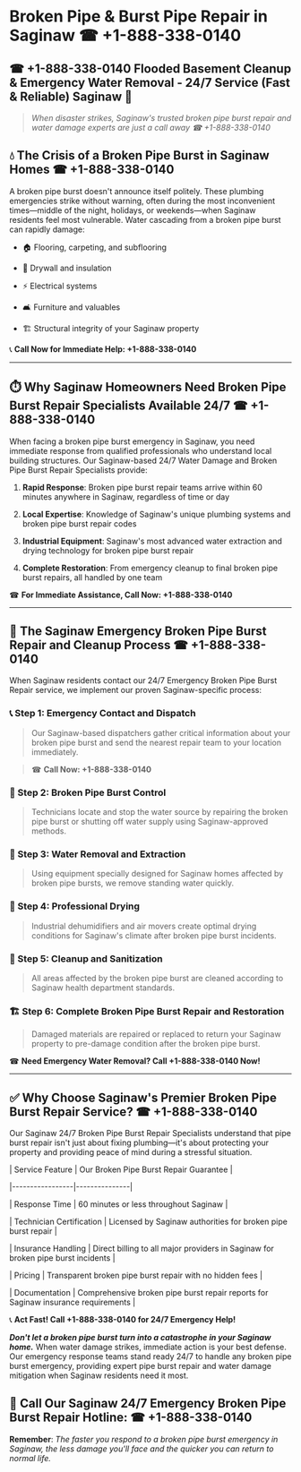 # Broken Pipe & Burst Pipe Repair in Saginaw ☎ +1-888-338-0140  
## ☎ +1-888-338-0140 Flooded Basement Cleanup & Emergency Water Removal - 24/7 Service (Fast & Reliable) Saginaw 🚨  

> *When disaster strikes, Saginaw's trusted broken pipe burst repair and water damage experts are just a call away ☎ +1-888-338-0140*  

## 💧 The Crisis of a Broken Pipe Burst in Saginaw Homes ☎ +1-888-338-0140  

A broken pipe burst doesn't announce itself politely. These plumbing emergencies strike without warning, often during the most inconvenient times—middle of the night, holidays, or weekends—when Saginaw residents feel most vulnerable. Water cascading from a broken pipe burst can rapidly damage:  

* 🏠 Flooring, carpeting, and subflooring  
* 🧱 Drywall and insulation  
* ⚡ Electrical systems  
* 🛋️ Furniture and valuables  
* 🏗️ Structural integrity of your Saginaw property  

📞 **Call Now for Immediate Help: +1-888-338-0140**  

---  

## ⏱️ Why Saginaw Homeowners Need Broken Pipe Burst Repair Specialists Available 24/7 ☎ +1-888-338-0140  

When facing a broken pipe burst emergency in Saginaw, you need immediate response from qualified professionals who understand local building structures. Our Saginaw-based 24/7 Water Damage and Broken Pipe Burst Repair Specialists provide:  

1. **Rapid Response**: Broken pipe burst repair teams arrive within 60 minutes anywhere in Saginaw, regardless of time or day  
2. **Local Expertise**: Knowledge of Saginaw's unique plumbing systems and broken pipe burst repair codes  
3. **Industrial Equipment**: Saginaw's most advanced water extraction and drying technology for broken pipe burst repair  
4. **Complete Restoration**: From emergency cleanup to final broken pipe burst repairs, all handled by one team  

☎ **For Immediate Assistance, Call Now: +1-888-338-0140**  

---  

## 🔧 The Saginaw Emergency Broken Pipe Burst Repair and Cleanup Process ☎ +1-888-338-0140  

When Saginaw residents contact our 24/7 Emergency Broken Pipe Burst Repair service, we implement our proven Saginaw-specific process:  

### 📞 Step 1: Emergency Contact and Dispatch  
> Our Saginaw-based dispatchers gather critical information about your broken pipe burst and send the nearest repair team to your location immediately.  
> ☎ **Call Now: +1-888-338-0140**  

### 🚿 Step 2: Broken Pipe Burst Control  
> Technicians locate and stop the water source by repairing the broken pipe burst or shutting off water supply using Saginaw-approved methods.  

### 🌊 Step 3: Water Removal and Extraction  
> Using equipment specially designed for Saginaw homes affected by broken pipe bursts, we remove standing water quickly.  

### 💨 Step 4: Professional Drying  
> Industrial dehumidifiers and air movers create optimal drying conditions for Saginaw's climate after broken pipe burst incidents.  

### 🧼 Step 5: Cleanup and Sanitization  
> All areas affected by the broken pipe burst are cleaned according to Saginaw health department standards.  

### 🏗️ Step 6: Complete Broken Pipe Burst Repair and Restoration  
> Damaged materials are repaired or replaced to return your Saginaw property to pre-damage condition after the broken pipe burst.  

☎ **Need Emergency Water Removal? Call +1-888-338-0140 Now!**  

---  

## ✅ Why Choose Saginaw's Premier Broken Pipe Burst Repair Service? ☎ +1-888-338-0140  

Our Saginaw 24/7 Broken Pipe Burst Repair Specialists understand that pipe burst repair isn't just about fixing plumbing—it's about protecting your property and providing peace of mind during a stressful situation.  

| Service Feature | Our Broken Pipe Burst Repair Guarantee |  
|-----------------|---------------|  
| Response Time | 60 minutes or less throughout Saginaw |  
| Technician Certification | Licensed by Saginaw authorities for broken pipe burst repair |  
| Insurance Handling | Direct billing to all major providers in Saginaw for broken pipe burst incidents |  
| Pricing | Transparent broken pipe burst repair with no hidden fees |  
| Documentation | Comprehensive broken pipe burst repair reports for Saginaw insurance requirements |  

📞 **Act Fast! Call +1-888-338-0140 for 24/7 Emergency Help!**  

***Don't let a broken pipe burst turn into a catastrophe in your Saginaw home.*** When water damage strikes, immediate action is your best defense. Our emergency response teams stand ready 24/7 to handle any broken pipe burst emergency, providing expert pipe burst repair and water damage mitigation when Saginaw residents need it most.  

## 📱 Call Our Saginaw 24/7 Emergency Broken Pipe Burst Repair Hotline: ☎ +1-888-338-0140  

**Remember**: *The faster you respond to a broken pipe burst emergency in Saginaw, the less damage you'll face and the quicker you can return to normal life.*